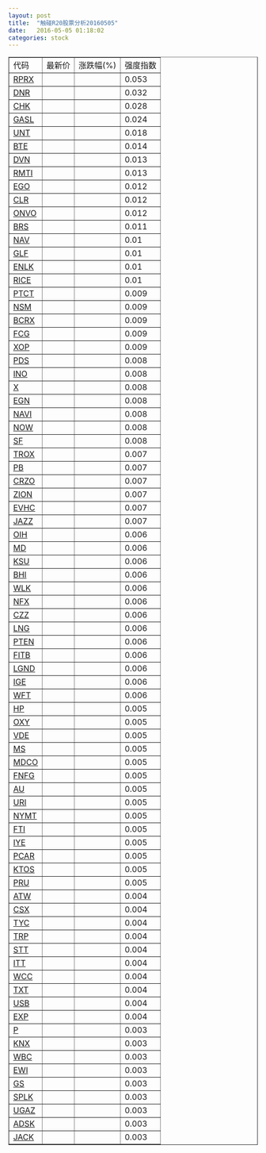 ```yaml
---
layout: post
title:  "触碰R20股票分析20160505"
date:   2016-05-05 01:18:02
categories: stock
---
```

<script type="text/javascript">
var stockList = []
stockList.push('gb_rprx');
stockList.push('gb_dnr');
stockList.push('gb_chk');
stockList.push('gb_gasl');
stockList.push('gb_unt');
stockList.push('gb_bte');
stockList.push('gb_dvn');
stockList.push('gb_rmti');
stockList.push('gb_ego');
stockList.push('gb_clr');
stockList.push('gb_onvo');
stockList.push('gb_brs');
stockList.push('gb_nav');
stockList.push('gb_glf');
stockList.push('gb_enlk');
stockList.push('gb_rice');
stockList.push('gb_ptct');
stockList.push('gb_nsm');
stockList.push('gb_bcrx');
stockList.push('gb_fcg');
stockList.push('gb_xop');
stockList.push('gb_pds');
stockList.push('gb_ino');
stockList.push('gb_x');
stockList.push('gb_egn');
stockList.push('gb_navi');
stockList.push('gb_now');
stockList.push('gb_sf');
stockList.push('gb_trox');
stockList.push('gb_pb');
stockList.push('gb_crzo');
stockList.push('gb_zion');
stockList.push('gb_evhc');
stockList.push('gb_jazz');
stockList.push('gb_oih');
stockList.push('gb_md');
stockList.push('gb_ksu');
stockList.push('gb_bhi');
stockList.push('gb_wlk');
stockList.push('gb_nfx');
stockList.push('gb_czz');
stockList.push('gb_lng');
stockList.push('gb_pten');
stockList.push('gb_fitb');
stockList.push('gb_lgnd');
stockList.push('gb_ige');
stockList.push('gb_wft');
stockList.push('gb_hp');
stockList.push('gb_oxy');
stockList.push('gb_vde');
stockList.push('gb_ms');
stockList.push('gb_mdco');
stockList.push('gb_fnfg');
stockList.push('gb_au');
stockList.push('gb_uri');
stockList.push('gb_nymt');
stockList.push('gb_fti');
stockList.push('gb_iye');
stockList.push('gb_pcar');
stockList.push('gb_ktos');
stockList.push('gb_pru');
stockList.push('gb_atw');
stockList.push('gb_csx');
stockList.push('gb_tyc');
stockList.push('gb_trp');
stockList.push('gb_stt');
stockList.push('gb_itt');
stockList.push('gb_wcc');
stockList.push('gb_txt');
stockList.push('gb_usb');
stockList.push('gb_exp');
stockList.push('gb_p');
stockList.push('gb_knx');
stockList.push('gb_wbc');
stockList.push('gb_ewi');
stockList.push('gb_gs');
stockList.push('gb_splk');
stockList.push('gb_ugaz');
stockList.push('gb_adsk');
stockList.push('gb_jack');
</script>

<table border="1">
 <tr>
 <td>代码</td>
  <td>最新价</td>
  <td>涨跌幅(%)</td>
 <td>强度指数</td>
</tr>
  <tr id="rprx"><td><a href="http://stock.finance.sina.com.cn/usstock/quotes/RPRX.html" target="_blank">RPRX</a></td><td></td><td></td><td>0.053</td></tr>
  <tr id="dnr"><td><a href="http://stock.finance.sina.com.cn/usstock/quotes/DNR.html" target="_blank">DNR</a></td><td></td><td></td><td>0.032</td></tr>
  <tr id="chk"><td><a href="http://stock.finance.sina.com.cn/usstock/quotes/CHK.html" target="_blank">CHK</a></td><td></td><td></td><td>0.028</td></tr>
  <tr id="gasl"><td><a href="http://stock.finance.sina.com.cn/usstock/quotes/GASL.html" target="_blank">GASL</a></td><td></td><td></td><td>0.024</td></tr>
  <tr id="unt"><td><a href="http://stock.finance.sina.com.cn/usstock/quotes/UNT.html" target="_blank">UNT</a></td><td></td><td></td><td>0.018</td></tr>
  <tr id="bte"><td><a href="http://stock.finance.sina.com.cn/usstock/quotes/BTE.html" target="_blank">BTE</a></td><td></td><td></td><td>0.014</td></tr>
  <tr id="dvn"><td><a href="http://stock.finance.sina.com.cn/usstock/quotes/DVN.html" target="_blank">DVN</a></td><td></td><td></td><td>0.013</td></tr>
  <tr id="rmti"><td><a href="http://stock.finance.sina.com.cn/usstock/quotes/RMTI.html" target="_blank">RMTI</a></td><td></td><td></td><td>0.013</td></tr>
  <tr id="ego"><td><a href="http://stock.finance.sina.com.cn/usstock/quotes/EGO.html" target="_blank">EGO</a></td><td></td><td></td><td>0.012</td></tr>
  <tr id="clr"><td><a href="http://stock.finance.sina.com.cn/usstock/quotes/CLR.html" target="_blank">CLR</a></td><td></td><td></td><td>0.012</td></tr>
  <tr id="onvo"><td><a href="http://stock.finance.sina.com.cn/usstock/quotes/ONVO.html" target="_blank">ONVO</a></td><td></td><td></td><td>0.012</td></tr>
  <tr id="brs"><td><a href="http://stock.finance.sina.com.cn/usstock/quotes/BRS.html" target="_blank">BRS</a></td><td></td><td></td><td>0.011</td></tr>
  <tr id="nav"><td><a href="http://stock.finance.sina.com.cn/usstock/quotes/NAV.html" target="_blank">NAV</a></td><td></td><td></td><td>0.01</td></tr>
  <tr id="glf"><td><a href="http://stock.finance.sina.com.cn/usstock/quotes/GLF.html" target="_blank">GLF</a></td><td></td><td></td><td>0.01</td></tr>
  <tr id="enlk"><td><a href="http://stock.finance.sina.com.cn/usstock/quotes/ENLK.html" target="_blank">ENLK</a></td><td></td><td></td><td>0.01</td></tr>
  <tr id="rice"><td><a href="http://stock.finance.sina.com.cn/usstock/quotes/RICE.html" target="_blank">RICE</a></td><td></td><td></td><td>0.01</td></tr>
  <tr id="ptct"><td><a href="http://stock.finance.sina.com.cn/usstock/quotes/PTCT.html" target="_blank">PTCT</a></td><td></td><td></td><td>0.009</td></tr>
  <tr id="nsm"><td><a href="http://stock.finance.sina.com.cn/usstock/quotes/NSM.html" target="_blank">NSM</a></td><td></td><td></td><td>0.009</td></tr>
  <tr id="bcrx"><td><a href="http://stock.finance.sina.com.cn/usstock/quotes/BCRX.html" target="_blank">BCRX</a></td><td></td><td></td><td>0.009</td></tr>
  <tr id="fcg"><td><a href="http://stock.finance.sina.com.cn/usstock/quotes/FCG.html" target="_blank">FCG</a></td><td></td><td></td><td>0.009</td></tr>
  <tr id="xop"><td><a href="http://stock.finance.sina.com.cn/usstock/quotes/XOP.html" target="_blank">XOP</a></td><td></td><td></td><td>0.009</td></tr>
  <tr id="pds"><td><a href="http://stock.finance.sina.com.cn/usstock/quotes/PDS.html" target="_blank">PDS</a></td><td></td><td></td><td>0.008</td></tr>
  <tr id="ino"><td><a href="http://stock.finance.sina.com.cn/usstock/quotes/INO.html" target="_blank">INO</a></td><td></td><td></td><td>0.008</td></tr>
  <tr id="x"><td><a href="http://stock.finance.sina.com.cn/usstock/quotes/X.html" target="_blank">X</a></td><td></td><td></td><td>0.008</td></tr>
  <tr id="egn"><td><a href="http://stock.finance.sina.com.cn/usstock/quotes/EGN.html" target="_blank">EGN</a></td><td></td><td></td><td>0.008</td></tr>
  <tr id="navi"><td><a href="http://stock.finance.sina.com.cn/usstock/quotes/NAVI.html" target="_blank">NAVI</a></td><td></td><td></td><td>0.008</td></tr>
  <tr id="now"><td><a href="http://stock.finance.sina.com.cn/usstock/quotes/NOW.html" target="_blank">NOW</a></td><td></td><td></td><td>0.008</td></tr>
  <tr id="sf"><td><a href="http://stock.finance.sina.com.cn/usstock/quotes/SF.html" target="_blank">SF</a></td><td></td><td></td><td>0.008</td></tr>
  <tr id="trox"><td><a href="http://stock.finance.sina.com.cn/usstock/quotes/TROX.html" target="_blank">TROX</a></td><td></td><td></td><td>0.007</td></tr>
  <tr id="pb"><td><a href="http://stock.finance.sina.com.cn/usstock/quotes/PB.html" target="_blank">PB</a></td><td></td><td></td><td>0.007</td></tr>
  <tr id="crzo"><td><a href="http://stock.finance.sina.com.cn/usstock/quotes/CRZO.html" target="_blank">CRZO</a></td><td></td><td></td><td>0.007</td></tr>
  <tr id="zion"><td><a href="http://stock.finance.sina.com.cn/usstock/quotes/ZION.html" target="_blank">ZION</a></td><td></td><td></td><td>0.007</td></tr>
  <tr id="evhc"><td><a href="http://stock.finance.sina.com.cn/usstock/quotes/EVHC.html" target="_blank">EVHC</a></td><td></td><td></td><td>0.007</td></tr>
  <tr id="jazz"><td><a href="http://stock.finance.sina.com.cn/usstock/quotes/JAZZ.html" target="_blank">JAZZ</a></td><td></td><td></td><td>0.007</td></tr>
  <tr id="oih"><td><a href="http://stock.finance.sina.com.cn/usstock/quotes/OIH.html" target="_blank">OIH</a></td><td></td><td></td><td>0.006</td></tr>
  <tr id="md"><td><a href="http://stock.finance.sina.com.cn/usstock/quotes/MD.html" target="_blank">MD</a></td><td></td><td></td><td>0.006</td></tr>
  <tr id="ksu"><td><a href="http://stock.finance.sina.com.cn/usstock/quotes/KSU.html" target="_blank">KSU</a></td><td></td><td></td><td>0.006</td></tr>
  <tr id="bhi"><td><a href="http://stock.finance.sina.com.cn/usstock/quotes/BHI.html" target="_blank">BHI</a></td><td></td><td></td><td>0.006</td></tr>
  <tr id="wlk"><td><a href="http://stock.finance.sina.com.cn/usstock/quotes/WLK.html" target="_blank">WLK</a></td><td></td><td></td><td>0.006</td></tr>
  <tr id="nfx"><td><a href="http://stock.finance.sina.com.cn/usstock/quotes/NFX.html" target="_blank">NFX</a></td><td></td><td></td><td>0.006</td></tr>
  <tr id="czz"><td><a href="http://stock.finance.sina.com.cn/usstock/quotes/CZZ.html" target="_blank">CZZ</a></td><td></td><td></td><td>0.006</td></tr>
  <tr id="lng"><td><a href="http://stock.finance.sina.com.cn/usstock/quotes/LNG.html" target="_blank">LNG</a></td><td></td><td></td><td>0.006</td></tr>
  <tr id="pten"><td><a href="http://stock.finance.sina.com.cn/usstock/quotes/PTEN.html" target="_blank">PTEN</a></td><td></td><td></td><td>0.006</td></tr>
  <tr id="fitb"><td><a href="http://stock.finance.sina.com.cn/usstock/quotes/FITB.html" target="_blank">FITB</a></td><td></td><td></td><td>0.006</td></tr>
  <tr id="lgnd"><td><a href="http://stock.finance.sina.com.cn/usstock/quotes/LGND.html" target="_blank">LGND</a></td><td></td><td></td><td>0.006</td></tr>
  <tr id="ige"><td><a href="http://stock.finance.sina.com.cn/usstock/quotes/IGE.html" target="_blank">IGE</a></td><td></td><td></td><td>0.006</td></tr>
  <tr id="wft"><td><a href="http://stock.finance.sina.com.cn/usstock/quotes/WFT.html" target="_blank">WFT</a></td><td></td><td></td><td>0.006</td></tr>
  <tr id="hp"><td><a href="http://stock.finance.sina.com.cn/usstock/quotes/HP.html" target="_blank">HP</a></td><td></td><td></td><td>0.005</td></tr>
  <tr id="oxy"><td><a href="http://stock.finance.sina.com.cn/usstock/quotes/OXY.html" target="_blank">OXY</a></td><td></td><td></td><td>0.005</td></tr>
  <tr id="vde"><td><a href="http://stock.finance.sina.com.cn/usstock/quotes/VDE.html" target="_blank">VDE</a></td><td></td><td></td><td>0.005</td></tr>
  <tr id="ms"><td><a href="http://stock.finance.sina.com.cn/usstock/quotes/MS.html" target="_blank">MS</a></td><td></td><td></td><td>0.005</td></tr>
  <tr id="mdco"><td><a href="http://stock.finance.sina.com.cn/usstock/quotes/MDCO.html" target="_blank">MDCO</a></td><td></td><td></td><td>0.005</td></tr>
  <tr id="fnfg"><td><a href="http://stock.finance.sina.com.cn/usstock/quotes/FNFG.html" target="_blank">FNFG</a></td><td></td><td></td><td>0.005</td></tr>
  <tr id="au"><td><a href="http://stock.finance.sina.com.cn/usstock/quotes/AU.html" target="_blank">AU</a></td><td></td><td></td><td>0.005</td></tr>
  <tr id="uri"><td><a href="http://stock.finance.sina.com.cn/usstock/quotes/URI.html" target="_blank">URI</a></td><td></td><td></td><td>0.005</td></tr>
  <tr id="nymt"><td><a href="http://stock.finance.sina.com.cn/usstock/quotes/NYMT.html" target="_blank">NYMT</a></td><td></td><td></td><td>0.005</td></tr>
  <tr id="fti"><td><a href="http://stock.finance.sina.com.cn/usstock/quotes/FTI.html" target="_blank">FTI</a></td><td></td><td></td><td>0.005</td></tr>
  <tr id="iye"><td><a href="http://stock.finance.sina.com.cn/usstock/quotes/IYE.html" target="_blank">IYE</a></td><td></td><td></td><td>0.005</td></tr>
  <tr id="pcar"><td><a href="http://stock.finance.sina.com.cn/usstock/quotes/PCAR.html" target="_blank">PCAR</a></td><td></td><td></td><td>0.005</td></tr>
  <tr id="ktos"><td><a href="http://stock.finance.sina.com.cn/usstock/quotes/KTOS.html" target="_blank">KTOS</a></td><td></td><td></td><td>0.005</td></tr>
  <tr id="pru"><td><a href="http://stock.finance.sina.com.cn/usstock/quotes/PRU.html" target="_blank">PRU</a></td><td></td><td></td><td>0.005</td></tr>
  <tr id="atw"><td><a href="http://stock.finance.sina.com.cn/usstock/quotes/ATW.html" target="_blank">ATW</a></td><td></td><td></td><td>0.004</td></tr>
  <tr id="csx"><td><a href="http://stock.finance.sina.com.cn/usstock/quotes/CSX.html" target="_blank">CSX</a></td><td></td><td></td><td>0.004</td></tr>
  <tr id="tyc"><td><a href="http://stock.finance.sina.com.cn/usstock/quotes/TYC.html" target="_blank">TYC</a></td><td></td><td></td><td>0.004</td></tr>
  <tr id="trp"><td><a href="http://stock.finance.sina.com.cn/usstock/quotes/TRP.html" target="_blank">TRP</a></td><td></td><td></td><td>0.004</td></tr>
  <tr id="stt"><td><a href="http://stock.finance.sina.com.cn/usstock/quotes/STT.html" target="_blank">STT</a></td><td></td><td></td><td>0.004</td></tr>
  <tr id="itt"><td><a href="http://stock.finance.sina.com.cn/usstock/quotes/ITT.html" target="_blank">ITT</a></td><td></td><td></td><td>0.004</td></tr>
  <tr id="wcc"><td><a href="http://stock.finance.sina.com.cn/usstock/quotes/WCC.html" target="_blank">WCC</a></td><td></td><td></td><td>0.004</td></tr>
  <tr id="txt"><td><a href="http://stock.finance.sina.com.cn/usstock/quotes/TXT.html" target="_blank">TXT</a></td><td></td><td></td><td>0.004</td></tr>
  <tr id="usb"><td><a href="http://stock.finance.sina.com.cn/usstock/quotes/USB.html" target="_blank">USB</a></td><td></td><td></td><td>0.004</td></tr>
  <tr id="exp"><td><a href="http://stock.finance.sina.com.cn/usstock/quotes/EXP.html" target="_blank">EXP</a></td><td></td><td></td><td>0.004</td></tr>
  <tr id="p"><td><a href="http://stock.finance.sina.com.cn/usstock/quotes/P.html" target="_blank">P</a></td><td></td><td></td><td>0.003</td></tr>
  <tr id="knx"><td><a href="http://stock.finance.sina.com.cn/usstock/quotes/KNX.html" target="_blank">KNX</a></td><td></td><td></td><td>0.003</td></tr>
  <tr id="wbc"><td><a href="http://stock.finance.sina.com.cn/usstock/quotes/WBC.html" target="_blank">WBC</a></td><td></td><td></td><td>0.003</td></tr>
  <tr id="ewi"><td><a href="http://stock.finance.sina.com.cn/usstock/quotes/EWI.html" target="_blank">EWI</a></td><td></td><td></td><td>0.003</td></tr>
  <tr id="gs"><td><a href="http://stock.finance.sina.com.cn/usstock/quotes/GS.html" target="_blank">GS</a></td><td></td><td></td><td>0.003</td></tr>
  <tr id="splk"><td><a href="http://stock.finance.sina.com.cn/usstock/quotes/SPLK.html" target="_blank">SPLK</a></td><td></td><td></td><td>0.003</td></tr>
  <tr id="ugaz"><td><a href="http://stock.finance.sina.com.cn/usstock/quotes/UGAZ.html" target="_blank">UGAZ</a></td><td></td><td></td><td>0.003</td></tr>
  <tr id="adsk"><td><a href="http://stock.finance.sina.com.cn/usstock/quotes/ADSK.html" target="_blank">ADSK</a></td><td></td><td></td><td>0.003</td></tr>
  <tr id="jack"><td><a href="http://stock.finance.sina.com.cn/usstock/quotes/JACK.html" target="_blank">JACK</a></td><td></td><td></td><td>0.003</td></tr>
</table>
